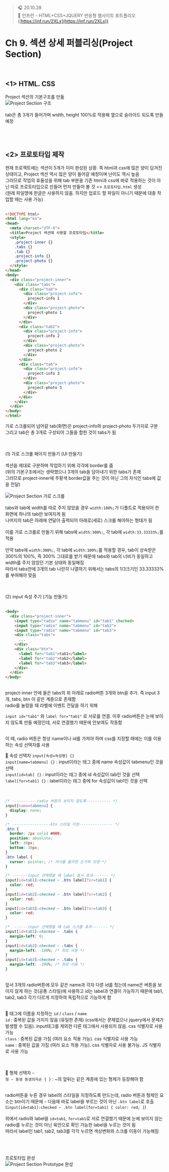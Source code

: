 ﻿> 🎧 20.10.28 <br>
> 🧩 인프런 - HTML+CSS+JQUERY 반응형 웹사이트 포트폴리오 ([https://inf.run/2XLx](https://inf.run/2XLx))

# Ch 9. 섹션 상세 퍼블리싱(Project Section)

<br>

## <1> HTML. CSS

Project 섹션의 기본구조를 만듦<br>
![Project Section 구조](./Img/9-1.PNG)<br>
<br>
tab은 총 3개가 들어가며 width, height 100%로 적용해 옆으로 슬라이드 되도록 만들 예정<br>
<br><br>
<br>


## <2> 프로토타입 제작

현재 프로젝트에는 섹션이 5개가 이미 완성된 상황. 즉 html과 css에 많은 양이 담겨진 상태이고, Project 섹션 역시 많은 양이 들어갈 예정이며 난이도 역시 높음<br>
그러므로 작업의 효율성을 위해 tab 부분을 기존 html과 css에 바로 적용하는 것이 아닌 따로 프로토타입으로 만들어 먼저 만들어 볼 것 => `프로토타입.html` 생성<br>
(원래 파일명에 한글은 사용하지 않음. 하지만 업로드 할 파일이 아니기 때문에 대충 작업할 때는 사용 가능)<br>
<br>
```html
<!DOCTYPE html>
<html lang="ko">
<head>
  <meta charset="UTF-8">
  <title>Project 섹션에 사용할 프로토타입</title>
  <style>
    .project-inner {}
    .tabs {}
    .tab {}
    .project-info {}
    .project-photo {}
  </style>
</head>
<body>
  <div class="project-inner">
    <div class="tabs">
      <div class="tab">
        <div class="project-info">
          project-info 1
        </div>
        <div class="project-photo">
          project-photo 1
        </div>
      </div>
      <div class="tab2">
        <div class="project-info">
          project-info 2
        </div>
        <div class="project-photo">
          project-photo 2
        </div>
      </div>
      <div class="tab">
        <div class="project-info">
          project-info 3
        </div>
        <div class="project-photo">
          project-photo 3
        </div>
      </div>
    </div>
  </div>
</body>
</html>
```
가로 스크롤되어 넘어갈 tab(화면)은 project-info와 project-photo 두가지로 구분<br>
그리고 tab은 총 3개로 구성되어 그들을 합한 것이 tabs가 됨<br>
<br><br>


(1) 가로 스크롤 페이지 만들기 (UI 만들기)<br>
<br>
섹션을 제대로 구분하며 작업하기 위해 각각에 border를 줌<br>
(위의 기본구조에서는 생략했으나 3개의 tab을 담아내기 위한 tabs가 존재<br>
그러므로 project-inner에 주황색 border값을 주는 것이 아닌 그의 자식인 tabs에 값을 전달)<br>
<br>
 ![Project Section 가로 스크롤](./Img/9-2.PNG)<br>
<br>
tabs와 tab에 width를 따로 주지 않았을 경우 `width:100%;`가 디폴트로 적용되어 한 화면에 하나의 tab만 보여지게 됨<br>
나머지의 tab은 아래에 연달아 출력되어 아래로(세로) 스크롤 해야하는 형태가 됨<br>
<br>
이를 가로 스크롤로 만들기 위해 tabs에 `width:300%;`, 각 tab에 `width:33.33333%;`를 적용<br>
<br>
만약 tabs에 `width:300%;`, 각 tab에 `width:100%;`를 적용할 경우, tab이 상속받은 300%의 100%, 즉 300% 그대로를 받기 때문에 tabs와 tab의 너비가 동일하고 width를 주지 않았던 기본 상태와 동일해짐<br>
따라서 tabs안에 3개의 tab 나란히 나열하기 위해서는 tabs의 1/3크기인 33.33333%를 부여해야 맞음<br>
<br><br>



(2) input 속성 주기 (기능 만들기)<br>
<br>
```html
<body>
  <div class="project-inner">
    <input type="radio" name="tabmenu" id="tab1" checked>
    <input type="radio" name="tabmenu" id="tab2">
    <input type="radio" name="tabmenu" id="tab3">
    <div class="tabs">
      ...
    </div>
    <div class="btn">
      <label for="tab1">tab1</label>
      <label for="tab2">tab2</label>
      <label for="tab3">tab3</label>
    </div>
  </div>
</body>
```
<br>
project-inner 안에 들은 tabs의 위 아래로 radio버튼 3개와 btn을 추가. 즉 input 3개, tabs, btn 이 같은 계층으로 존재함<br>
radio를 눌렀을 때 라벨에 이벤트 전달을 하기 위해 

`input id="tab1"` 와 `label for="tab1"` 로 서로를 연결. 이후 radio버튼은 눈에 보이지 않도록 만들 예정인데, 서로 연결했기 때문에 안보여도 작동함<br>
<br>

이 때, radio 버튼은 항상 name이나 id를 가져야 하며 css를 지정할 때에는 이를 이용하는 속성 선택자를 사용<br>

🍕 속성 선택자 `input[속성=속성명] {}` <br>
`input[name=tabmenu] {}` : input이라는 태그 중에 name 속성값이 tabmenu인 것을 선택<br>
`input[id=tab] {}` :  input이라는 태그 중에 id 속성값이 tab인 것을 선택<br>
`label[for=tab1] {}` : label이라는 태그 중에 for 속성값이 tab1인 것을 선택<br>
<br><br>

```css
/* -----------radio 버튼이 보이지 않도록----------- */
input[name=tabmenu] {
  display: none;
}

/* -----------------btn 스타일 지정--------------- */
.btn {
  border: 2px solid #000;
  position: absolute;
  left: 30px;
  bottom: 30px;
}
.btn label {
  cursor: pointer; /* 커서를 올리면 손가락 모양 */
}

/* -------input 선택됐을 때 label 표시 효과------- */
input[id=tab1]:checked ~ .btn label[for=tab1] { 
  color: red;
}
input[id=tab2]:checked ~ .btn label[for=tab2] {
  color: red;
}
input[id=tab3]:checked ~ .btn label[for=tab3] {
  color: red;
}

/* -------input 선택됐을 때 tab 스크롤 효과------- */
input[id=tab1]:checked ~ .tabs {
  margin-left: 0;
}
input[id=tab2]:checked ~ .tabs {
  margin-left: -100%; /* 좌로 이동 */
}
input[id=tab3]:checked ~ .tabs {
  margin-left: -200%; /* 좌로 이동 */
}
```
<br>
앞서 3개의 radio버튼에 모두 같은 name과 각자 다른 id를 줬는데 name은 버튼을 보이지 않게 하는 것(공통 스타일)에 사용하고 id는 label과 연결이 가능하기 때문에 tab1, tab2, tab3 각기 다르게 지정하여 독립적으로 기능하게 함<br>
<br>

🍕 태그에 이름을 지정하는 `id` / `class` / `name` <br>
`id` : 중복된 값을 가지지 않음 (유일한 존재) (css에서는 문제없으나 jquery에서 문제가 발생할 수 있음). input태그를 제외한 다른 태그에서 사용되지 않음. css 식별자로 사용 가능<br>
`class` : 중복된 값을 가짐 (여러 요소 적용 가능). css 식별자로 사용 가능<br>
`name` : 중복된 값을 가짐 (여러 요소 적용 가능). css 식별자로 사용 불가능. JS 식별자로 사용 가능<br>
<br>
<br>

🍕 형제 선택자 `~`<br>
`형 ~ 동생 동생의자손 { }` : ~의 앞뒤는 같은 계층에 있는 형제가 등장해야 함<br> 
<br>

radio버튼을 누른 경우 label의 스타일을 지정하도록 만드는데, radio 버튼과 형제인 요소는 btn이기 때문에 `~` 다음에 바로 label을 부르는 것이 아닌 `.btn label`로 호출 (`input[id=tab1]:checked ~ .btn label[for=tab1] { color: red; }`)<br>
<br>
위에서 radio와 label을 `id=tab1`, `for=tab1`로 서로 연결했기 때문에 눈에 보이지 않는 radio를 누르는 것이 아닌 육안으로 확인 가능한 label을 누르는 것이 됨<br>
따라서 label인 tab1, tab2, tab3를 각각 누르면 색상변화와 스크롤 이동이 가능해짐<br>
<br>
<br><br>

프로토타입 완성<br>
![Project Section Prototype 완성](./Img/9-3.gif) <br>
<br><br>

